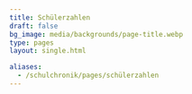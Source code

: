 ```yaml
---
title: Schülerzahlen
draft: false
bg_image: media/backgrounds/page-title.webp
type: pages
layout: single.html

aliases:
  - /schulchronik/pages/schülerzahlen
---
```

<style>
#chart-container {
  position: relative;
  height: 50vh;
  overflow: hidden;
}
</style>

<div id="chart-container"></div>
<script>
  var dom = document.getElementById("chart-container");
  echarts.registerLocale("DE", {
    time: {
        month: [
            'Januar', 'Februar', 'März', 'April', 'Mai', 'Juni',
            'Juli', 'August', 'September', 'Oktober', 'November', 'Dezember'
        ],
        monthAbbr: [
            'Jan', 'Feb', 'Mar', 'Apr', 'Mai', 'Jun',
            'Jul', 'Aug', 'Sep', 'Okt', 'Nov', 'Dez'
        ],
        dayOfWeek: [
            'Sonntag', 'Montag', 'Dienstag', 'Mittwoch', 'Donnerstag', 'Freitag', 'Samstag'
        ],
        dayOfWeekAbbr: [
            'So', 'Mo', 'Di', 'Mi', 'Do', 'Fr', 'Sa'
        ]
    },
    legend: {
        selector: {
            all: 'Alle',
            inverse: 'Invertiert'
        }
    },
    toolbox: {
        brush: {
            title: {
                rect: 'Box Auswahl',
                polygon: 'Lasso Auswahl',
                lineX: 'Horizontale Auswahl',
                lineY: 'Vertikale Auswahl',
                keep: 'Bereich Auswahl',
                clear: 'Auswahl zurücksetzen'
            }
        },
        dataView: {
            title: 'Daten Ansicht',
            lang: ['Daten Ansicht', 'Schließen', 'Aktualisieren']
        },
        dataZoom: {
            title: {
                zoom: 'Zoom',
                back: 'Zoom zurücksetzen'
            }
        },
        magicType: {
            title: {
                line: 'Zu Liniendiagramm wechseln',
                bar: 'Zu Balkendiagramm wechseln',
                stack: 'Stapel',
                tiled: 'Kachel'
            }
        },
        restore: {
            title: 'Wiederherstellen'
        },
        saveAsImage: {
            title: 'Als Bild speichern',
            lang: ['Rechtsklick zum Speichern des Bildes']
        }
    },
    series: {
        typeNames: {
            pie: 'Tortendiagramm',
            bar: 'Balkendiagramm',
            line: 'Liniendiagramm',
            scatter: 'Streudiagramm',
            effectScatter: 'Welligkeits-Streudiagramm',
            radar: 'Radar-Karte',
            tree: 'Baum',
            treemap: 'Baumkarte',
            boxplot: 'Boxplot',
            candlestick: 'Kerzenständer',
            k: 'K Liniendiagramm',
            heatmap: 'Heatmap',
            map: 'Karte',
            parallel: 'Parallele Koordinatenkarte',
            lines: 'Liniendiagramm',
            graph: 'Beziehungsgrafik',
            sankey: 'Sankey-Diagramm',
            funnel: 'Trichterdiagramm',
            gauge: 'Meßanzeige',
            pictorialBar: 'Bildlicher Balken',
            themeRiver: 'Thematische Flusskarte',
            sunburst: 'Sonnenausbruch'
        }
    },
    aria: {
        general: {
            withTitle: 'Dies ist ein Diagramm über "{title}"',
            withoutTitle: 'Dies ist ein Diagramm'
        },
        series: {
            single: {
                prefix: '',
                withName: ' mit Typ {seriesType} namens {seriesName}.',
                withoutName: ' mit Typ {seriesType}.'
            },
            multiple: {
                prefix: '. Es besteht aus {seriesCount} Serienzählung.',
                withName: ' Die Serie {seriesId} ist ein {seriesType} welcher {seriesName} darstellt.',
                withoutName: ' Die {seriesId}-Reihe ist ein {seriesType}.',
                separator: {
                    middle: '',
                    end: ''
                }
            }
        },
        data: {
            allData: 'Die Daten sind wie folgt: ',
            partialData: 'Die ersten {displayCnt} Elemente sind: ',
            withName: 'die Daten für {name} sind {value}',
            withoutName: '{value}',
            separator: {
                middle: ',',
                end: '.'
            }
        }
    }
});
  var chart = echarts.init(dom, null, {
    renderer: "canvas",
    useDirtyRect: false,
    locale: "DE"
  });
  var option;
  jQuery.get("/data/schuelerzahlen.json",
    function (data) {
      chart.setOption(
        (option = {
          title: {
            text: "Schülerzahlen",
          },
          tooltip: {
            trigger: 'axis',
            axisPointer: {
              // Use axis to trigger tooltip
              type: 'shadow' // 'shadow' as default; can also be 'line' or 'shadow'
            },
            formatter: function (params, ticket, callback) {
              var output = "";
              params.forEach(function(param) {
                output = output + "<b>" + param.seriesName + ":</b> " + param.value + (param.seriesName == "Anteil Mädchen" ? "%" : "") + "<br>";
              });
              return output;
            }
          },
          xAxis: {
            data: data['schuelerzahlen'].map(function (item) {
              return item['year'];
            })
          },
          yAxis: [{
            min: 0,
            inverse: false
          }, {
            min: 0,
            max: 100,
            axisLabel: {
              formatter: '{value}%'
            }
          }],
          toolbox: {
            right: 10,
            feature: {
              dataZoom: {
                yAxisIndex: "none"
              },
              restore: {},
              saveAsImage: {}
            }
          },
          dataZoom: [
            {
              startValue: "1988"
            },
            {
              type: "inside"
            }
          ],
          series: [{
            name: "Jungen",
            type: "bar",
            stack: "total",
            color: "#7099dc",
            data: data['schuelerzahlen'].map(function (item) {
              return item['all'] - item['girls'];
            }),
            markLine: {
              silent: true,
              lineStyle: {
                color: "#333"
              },
              data: [
                {
                  yAxis: 100
                },
                {
                  yAxis: 300
                },
                {
                  yAxis: 500
                }
              ]
            },
          },
          {
            name: "Mädchen",
            type: "bar",
            color: "#ff6a6a",
            stack: "total",
            data: data['schuelerzahlen'].map(function (item) {
              return item['girls'];
            }),
            markLine: {
              silent: true,
              lineStyle: {
                color: "#333"
              },
              data: [
                {
                  yAxis: 100
                },
                {
                  yAxis: 300
                },
                {
                  yAxis: 500
                }
              ]
            }
          },
          {
            name: "Insgesamt",
            color: "#98e17f",
            type: "line",
            data: data['schuelerzahlen'].map(function (item) {
              return item['all'];
            }),
            lineStyle: {
              normal: {
                width: 0,
              }
            },
            symbolSize: 0,
            markLine: {
              silent: true,
              lineStyle: {
                color: "#333"
              },
              data: [
                {
                  yAxis: 100
                },
                {
                  yAxis: 300
                },
                {
                  yAxis: 500
                }
              ],
            }
          },
          {
            name: "Anteil Mädchen",
            type: "line",
            color: "#4b4b4b",
            yAxisIndex: 1,
            data: data['schuelerzahlen'].map(function (item) {
              return (item['girls']/item['all']*100).toFixed(2);;
            }),
          }
          ]
        })
      );
    }
  );
  if (option && typeof option === "object") {
    chart.setOption(option);
  }
  window.addEventListener("resize", chart.resize);
</script>
